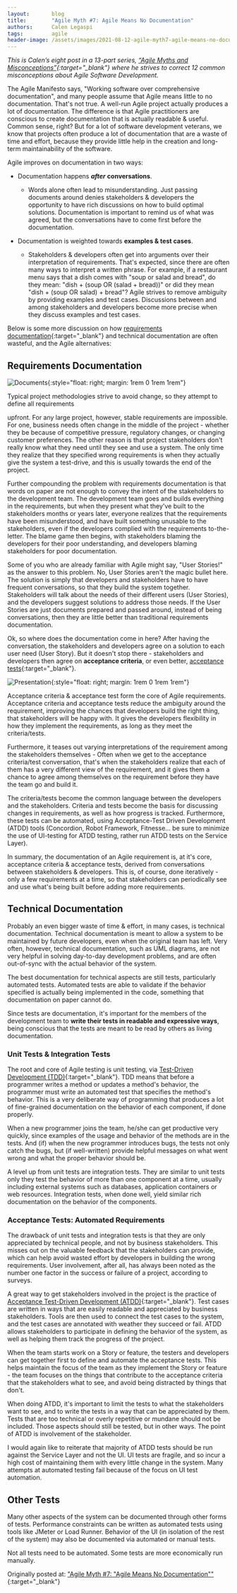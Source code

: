 ```yaml
---
layout:       blog
title:        "Agile Myth #7: Agile Means No Documentation"
authors:      Calen Legaspi
tags:         agile
header-image: /assets/images/2021-08-12-agile-myth7-agile-means-no-documentation/AgileMyth7-banner.png
---
```

*This is Calen’s eight post in a 13-part series, [“Agile Myths and Misconceptions”](/blogs/2021/05/agile-myths-and-misconceptions){:target="_blank"} where he strives to correct 12 common misconceptions about Agile Software Development.*

The Agile Manifesto says, "Working software over comprehensive documentation", and many people assume that Agile means little to no documentation. That's not true. A well-run Agile project actually produces a lot of documentation. The difference is that Agile practitioners are conscious to create documentation that is actually readable & useful. Common sense, right? But for a lot of software development veterans, we know that projects often produce a lot of documentation that are a waste of time and effort, because they provide little help in the creation and long-term maintainability of the software.

Agile improves on documentation in two ways:

- Documentation happens ***after*** **conversations**.
    - Words alone often lead to misunderstanding. Just passing documents around denies stakeholders & developers the opportunity to have rich discussions on how to build optimal solutions. Documentation is important to remind us of what was agreed, but the conversations have to come first before the documentation.

- Documentation is weighted towards **examples & test cases**.
    - Stakeholders & developers often get into arguments over their interpretation of requirements. That's expected, since there are often many ways to interpret a written phrase. For example, if a restaurant menu says that a dish comes with "soup or salad and bread", do they mean: "dish + (soup OR (salad + bread))" or did they mean "dish + (soup OR salad) + bread"? Agile strives to remove ambiguity by providing examples and test cases. Discussions between and among stakeholders and developers become more precise when they discuss examples and test cases.

Below is some more discussion on how [requirements documentation](https://www.blogger.com/onboarding#req){:target="_blank"} and technical documentation are often wasteful, and the Agile alternatives:

## Requirements Documentation

![Documents](/assets/images/2021-08-12-agile-myth7-agile-means-no-documentation/documents.jpg "Documents"){:style="float: right; margin: 1rem 0 1rem 1rem"}

Typical project methodologies strive to avoid change, so they attempt to define all requirements 

upfront. For any large project, however, stable requirements are impossible. For one, business needs often change in the middle of the project - whether they be because of competitive pressure, regulatory changes, or changing customer preferences. The other reason is that project stakeholders don't really know what they need until they see and use a system. The only time they realize that they specified wrong requirements is when they actually give the system a test-drive, and this is usually towards the end of the project.

Further compounding the problem with requirements documentation is that words on paper are not enough to convey the intent of the stakeholders to the development team. The development team goes and builds everything in the requirements, but when they present what they've built to the stakeholders months or years later, everyone realizes that the requirements have been misunderstood, and have built something unusable to the stakeholders, even if the developers complied with the requirements to-the-letter. The blame game then begins, with stakeholders blaming the developers for their poor understanding, and developers blaming stakeholders for poor documentation.

Some of you who are already familiar with Agile might say, "User Stories!" as the answer to this problem. No, User Stories aren't the magic bullet here. The solution is simply that developers and stakeholders have to have frequent conversations, so that they build the system together. Stakeholders will talk about the needs of their different users (User Stories), and the developers suggest solutions to address those needs. If the User Stories are just documents prepared and passed around, instead of being conversations, then they are little better than traditional requirements documentation.

Ok, so where does the documentation come in here? After having the conversation, the stakeholders and developers agree on a solution to each user need (User Story). But it doesn't stop there - stakeholders and developers then agree on **acceptance criteria**, or even better, [acceptance tests](https://en.wikipedia.org/wiki/Specification_by_example){:target="_blank"}. 

![Presentation](/assets/images/2021-08-12-agile-myth7-agile-means-no-documentation/show.jpg){:style="float: right; margin: 1rem 0 1rem 1rem"}

Acceptance criteria & acceptance test form the core of Agile requirements. Acceptance criteria and acceptance tests reduce the ambiguity around the requirement, improving the chances that developers build the right thing, that stakeholders will be happy with. It gives the developers flexibility in how they implement the requirements, as long as they meet the criteria/tests.

Furthermore, it teases out varying interpretations of the requirement among the stakeholders themselves - Often when we get to the acceptance criteria/test conversation, that's when the stakeholders realize that each of them has a very different view of the requirement, and it gives them a chance to agree among themselves on the requirement before they have the team go and build it.

The criteria/tests become the common language between the developers and the stakeholders. Criteria and tests become the basis for discussing changes in requirements, as well as how progress is tracked. Furthermore, these tests can be automated, using Acceptance-Test Driven Development (ATDD) tools (Concordion, Robot Framework, Fitnesse... be sure to minimize the use of UI-testing for ATDD testing, rather run ATDD tests on the Service Layer).

In summary, the documentation of an Agile requirement is, at it's core, acceptance criteria & acceptance tests, derived from conversations between stakeholders & developers. This is, of course, done iteratively - only a few requirements at a time, so that stakeholders can periodically see and use what's being built before adding more requirements.

## Technical Documentation

Probably an even bigger waste of time & effort, in many cases, is technical documentation. Technical documentation is meant to allow a system to be maintained by future developers, even when the original team has left. Very often, however, technical documentation, such as UML diagrams, are not very helpful in solving day-to-day development problems, and are often out-of-sync with the actual behavior of the system.

The best documentation for technical aspects are still tests, particularly automated tests. Automated tests are able to validate if the behavior specified is actually being implemented in the code, something that documentation on paper cannot do.

Since tests are documentation, it's important for the members of the development team to **write their tests in readable and expressive ways**, being conscious that the tests are meant to be read by others as living documentation.

### Unit Tests & Integration Tests

The root and core of Agile testing is unit testing, via [Test-Driven Development (TDD)](https://university.orangeandbronze.com/enterprise/advanced-tdd/){:target="_blank"}. TDD means that before a programmer writes a method or updates a method's behavior, the programmer must write an automated test that specifies the method's behavior. This is a very deliberate way of programming that produces a lot of fine-grained documentation on the behavior of each component, if done properly.

When a new programmer joins the team, he/she can get productive very quickly, since examples of the usage and behavior of the methods are in the tests. And (if) when the new programmer introduces bugs, the tests not only catch the bugs, but (if well-written) provide helpful messages on what went wrong and what the proper behavior should be.

A level up from unit tests are integration tests. They are similar to unit tests only they test the behavior of more than one component at a time, usually including external systems such as databases, application containers or web resources. Integration tests, when done well, yield similar rich documentation on the behavior of the components.

### Acceptance Tests: Automated Requirements

The drawback of unit tests and integration tests is that they are only appreciated by technical people, and not by business stakeholders. This misses out on the valuable feedback that the stakeholders can provide, which can help avoid wasted effort by developers in building the wrong requirements. User involvement, after all, has always been noted as the number one factor in the success or failure of a project, according to surveys.

A great way to get stakeholders involved in the project is the practice of [Acceptance Test-Driven Development (ATDD)](https://en.wikipedia.org/wiki/Acceptance_test%E2%80%93driven_development){:target="_blank"}. Test cases are written in ways that are easily readable and appreciated by business stakeholders. Tools are then used to connect the test cases to the system, and the test cases are annotated with weather they succeed or fail. ATDD allows stakeholders to participate in defining the behavior of the system, as well as helping them track the progress of the project.

When the team starts work on a Story or feature, the testers and developers can get together first to define and automate the acceptance tests. This helps maintain the focus of the team as they implement the Story or feature - the team focuses on the things that contribute to the acceptance criteria that the stakeholders what to see, and avoid being distracted by things that don't.

When doing ATDD, it's important to limit the tests to what the stakeholders want to see, and to write the tests in a way that can be appreciated by them. Tests that are too technical or overly repetitive or mundane should not be included. Those aspects should still be tested, but in other ways. The point of ATDD is involvement of the stakeholder.

I would again like to reiterate that majority of ATDD tests should be run against the Service Layer and not the UI. UI tests are fragile, and so incur a high cost of maintaining them with every little change in the system. Many attempts at automated testing fail because of the focus on UI test automation.

## Other Tests
Many other aspects of the system can be documented through other forms of tests. Performance constraints can be written as automated tests using tools like JMeter or Load Runner. Behavior of the UI (in isolation of the rest of the system) may also be documented via automated or manual tests. 

Not all tests need to be automated. Some tests are more economically run manually.

Originally posted at: ["Agile Myth #7: "Agile Means No Documentation""](http://calenlegaspi.blogspot.com/2015/09/agile-myth-7-agile-means-no.html?q=Agile+Myth+){:target="_blank"}
